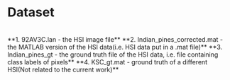 # Dataset
<br>
**1. 92AV3C.lan - the HSI image file**
**2. Indian_pines_corrected.mat - the MATLAB version of the HSI data(i.e. HSI data put in a .mat file)**
**3. Indian_pines_gt - the ground truth file of the HSI data, i.e. file containing class labels of pixels**
**4. KSC_gt.mat - ground truth of a different HSI(Not related to the current work)**
